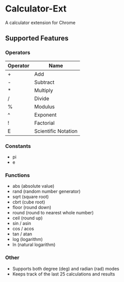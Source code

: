 # Calculator-Ext
A calculator extension for Chrome

## Supported Features

### Operators
| Operator | Name                  |
|----------|-----------------------|
|    \+    |  Add                  |
|    \-    |  Subtract             |
|    \*    |  Multiply             |
|    /     |  Divide               |
|    %     |  Modulus              |
|    ^     |  Exponent             |
|    !     |  Factorial            |
|    E     |  Scientific Notation  |

### Constants
- pi
- e

### Functions
- abs (absolute value)
- rand (random number generator)
- sqrt (square root)
- cbrt (cube root)
- floor (round down)
- round (round to nearest whole number)
- ceil (round up)
- sin / asin
- cos / acos
- tan / atan
- log (logarithm)
- ln (natural logarithm)

### Other
- Supports both degree (deg) and radian (rad) modes
- Keeps track of the last 25 calculations and results
